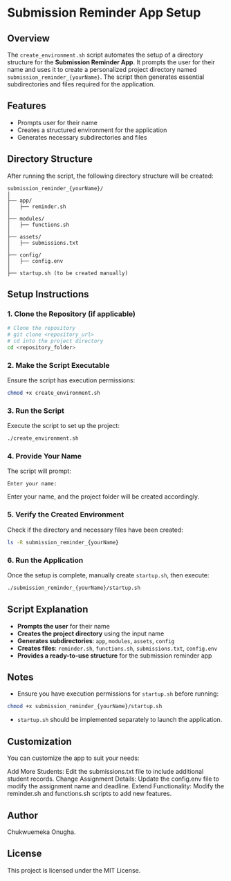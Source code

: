 # Submission Reminder App Setup

## Overview
The `create_environment.sh` script automates the setup of a directory structure for the **Submission Reminder App**. It prompts the user for their name and uses it to create a personalized project directory named `submission_reminder_{yourName}`. The script then generates essential subdirectories and files required for the application.

## Features
- Prompts user for their name
- Creates a structured environment for the application
- Generates necessary subdirectories and files

## Directory Structure
After running the script, the following directory structure will be created:
```
submission_reminder_{yourName}/
│
├── app/
│   ├── reminder.sh
│
├── modules/
│   ├── functions.sh
│
├── assets/
│   ├── submissions.txt
│
├── config/
│   ├── config.env
│
├── startup.sh (to be created manually)
```

## Setup Instructions
### 1. Clone the Repository (if applicable)
```sh
# Clone the repository
# git clone <repository_url>
# cd into the project directory
cd <repository_folder>
```

### 2. Make the Script Executable
Ensure the script has execution permissions:
```sh
chmod +x create_environment.sh
```

### 3. Run the Script
Execute the script to set up the project:
```sh
./create_environment.sh
```

### 4. Provide Your Name
The script will prompt:
```
Enter your name:
```
Enter your name, and the project folder will be created accordingly.

### 5. Verify the Created Environment
Check if the directory and necessary files have been created:
```sh
ls -R submission_reminder_{yourName}
```

### 6. Run the Application
Once the setup is complete, manually create `startup.sh`, then execute:
```sh
./submission_reminder_{yourName}/startup.sh
```

## Script Explanation
- **Prompts the user** for their name
- **Creates the project directory** using the input name
- **Generates subdirectories**: `app`, `modules`, `assets`, `config`
- **Creates files**: `reminder.sh`, `functions.sh`, `submissions.txt`, `config.env`
- **Provides a ready-to-use structure** for the submission reminder app

## Notes
- Ensure you have execution permissions for `startup.sh` before running:
```sh
chmod +x submission_reminder_{yourName}/startup.sh
```
- `startup.sh` should be implemented separately to launch the application.

## Customization

You can customize the app to suit your needs:

Add More Students: Edit the submissions.txt file to include additional student records.
Change Assignment Details: Update the config.env file to modify the assignment name and deadline.
Extend Functionality: Modify the reminder.sh and functions.sh scripts to add new features.

## Author
Chukwuemeka Onugha.

## License
This project is licensed under the MIT License.

